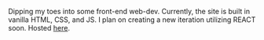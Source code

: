 Dipping my toes into some front-end web-dev. Currently, the site is built in vanilla HTML, CSS, and JS. I plan on creating a new iteration utilizing REACT soon. Hosted [here](evancureton.com).
